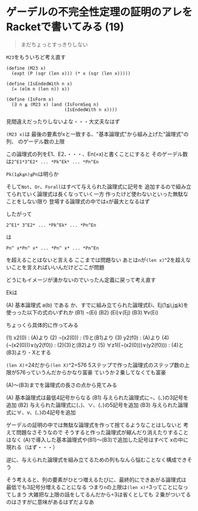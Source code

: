 # ゲーデルの不完全性定理の証明のアレをRacketで書いてみる (19)

> まだちょっとすっきりしない

`M23`をもういちど考え直す

```
(define (M23 x)
  (expt (P (sqr (len x))) (* x (sqr (len x)))))

(define (IsEndedWith n x)
  (= (elm n (len n)) x))

(define (IsForm x)
  (∃ n ≦ (M23 x) (and (IsFormSeq n)
                      (IsEndedWith n x))))
```

見間違えだったりしないよな・・・大丈夫なはず

`(M23 x)`は
最後の要素がxと一致する、"基本論理式"から組み上げた"論理式"の列、
のゲーデル数の上限

この論理式の列をE1、E2、・・・、En(=x)と書くことにすると
そのゲーデル数は`2^E1*3^E2* ... *Pk^Ek* ... *Pn^En`

`Pk(1≦k≦n)≦Pn`は明らか

そして`Not`、`Or`、`Forall`はすべて与えられた論理式に記号を
追加するので組み立てられていく論理式は長くなっていく一方
作ったけど使わないといった無駄なことをしない限り
登場する論理式の中では`x`が最大となるはず

したがって

```
2^E1* 3^E2* ... *Pk^Ek* ... *Pn^En
```

は

```
Pn^ x*Pn^ x* ... *Pn^ x* ... *Pn^En
```

を超えることはないと言える
ここまでは問題ない
あとは`n`が`(len x)`^2を超えないことを言えればいいんだけどここが問題

どうにもイメージが湧かないのでいったん定義に戻って考え直す

Ekは

(A) 基本論理式 a(b) である
か、すでに組み立てられた論理式Ei、Ej(1≦i,j≦k)を使っった以下の式のいずれか
(B1) ¬(Ei)
(B2) (Ei)∨(Ej)
(B3) ∀v(Ei)

ちょっくら具体的に作ってみる

(1) x2(0) : (A)より
(2) ¬(x2(0)) : (1)と(B1)より
(3) y2(f0) : (A)より
(4) (¬(x2(0)))∨(y2(f0)) : (2)(3)と(B2)より
(5) ∀z1((¬(x2(0)))∨(y2(f0))) : (4)と(B3)より - Xとする

`(len X)`=24だから`(len X)`^2=576
5ステップで作った論理式のステップ数の上限が576っていうんだからかなり富豪
ていうか２乗してなくても富豪

(A)〜(B3)までを論理式の長さの点から見てみる

(A) 基本論理式は最低4記号からなる
(B1) 与えられた論理式に¬、(、)の3記号を追加
(B2) 与えられた論理式に(、)、∨、(、)の5記号を追加
(B3) 与えられた論理式に∀、v、(、)の4記号を追加

ゲーデルの証明の中では無駄な論理式を作って捨てるようなことはしないと
考えて問題なさそうなので
そうすると作った論理式が縮んだり消えたりすることはなく
(A)で導入した基本論理式や(B1)〜(B3)で追加した記号はすべて
xの中に現れる（はず・・・）

逆に、与えられた論理式を組み立てるための列もなんら悩むことなく構成できそう

そう考えると、列の要素がひとつ増えるたびに、最終的にできあがる論理式は
最低でも3記号分増えることになる
つまり`n`の上限は`(len x)`÷3ってことになってしまう
大雑把な上限の話をしてるんだから÷3は省くとしても
２乗がついてるのはさすがに意味があるはずだよなあ


